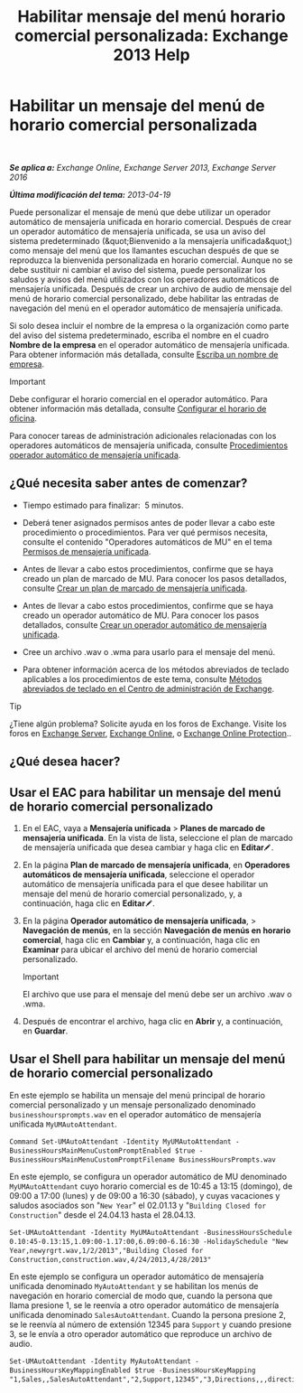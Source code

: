 ﻿---
title: 'Habilitar mensaje del menú horario comercial personalizada: Exchange 2013 Help'
TOCTitle: Habilitar un mensaje del menú de horario comercial personalizada
ms:assetid: 89053e84-3490-4dc6-ade3-9b6c5dbf4020
ms:mtpsurl: https://technet.microsoft.com/es-es/library/Bb232116(v=EXCHG.150)
ms:contentKeyID: 50556846
ms.date: 05/22/2018
mtps_version: v=EXCHG.150
ms.translationtype: MT
---

# Habilitar un mensaje del menú de horario comercial personalizada

 

_**Se aplica a:** Exchange Online, Exchange Server 2013, Exchange Server 2016_

_**Última modificación del tema:** 2013-04-19_

Puede personalizar el mensaje de menú que debe utilizar un operador automático de mensajería unificada en horario comercial. Después de crear un operador automático de mensajería unificada, se usa un aviso del sistema predeterminado (\&quot;Bienvenido a la mensajería unificada\&quot;) como mensaje del menú que los llamantes escuchan después de que se reproduzca la bienvenida personalizada en horario comercial. Aunque no se debe sustituir ni cambiar el aviso del sistema, puede personalizar los saludos y avisos del menú utilizados con los operadores automáticos de mensajería unificada. Después de crear un archivo de audio de mensaje del menú de horario comercial personalizado, debe habilitar las entradas de navegación del menú en el operador automático de mensajería unificada.

Si solo desea incluir el nombre de la empresa o la organización como parte del aviso del sistema predeterminado, escriba el nombre en el cuadro **Nombre de la empresa** en el operador automático de mensajería unificada. Para obtener información más detallada, consulte [Escriba un nombre de empresa](enter-a-business-name-exchange-2013-help.md).


> [!IMPORTANT]
> Debe configurar el horario comercial en el operador automático. Para obtener información más detallada, consulte <A href="configure-business-hours-exchange-2013-help.md">Configurar el horario de oficina</A>.



Para conocer tareas de administración adicionales relacionadas con los operadores automáticos de mensajería unificada, consulte [Procedimientos operador automático de mensajería unificada](um-auto-attendant-procedures-exchange-2013-help.md).

## ¿Qué necesita saber antes de comenzar?

  - Tiempo estimado para finalizar:  5 minutos.

  - Deberá tener asignados permisos antes de poder llevar a cabo este procedimiento o procedimientos. Para ver qué permisos necesita, consulte el contenido "Operadores automáticos de MU" en el tema [Permisos de mensajería unificada](unified-messaging-permissions-exchange-2013-help.md).

  - Antes de llevar a cabo estos procedimientos, confirme que se haya creado un plan de marcado de MU. Para conocer los pasos detallados, consulte [Crear un plan de marcado de mensajería unificada](create-a-um-dial-plan-exchange-2013-help.md).

  - Antes de llevar a cabo estos procedimientos, confirme que se haya creado un operador automático de MU. Para conocer los pasos detallados, consulte [Crear un operador automático de mensajería unificada](create-a-um-auto-attendant-exchange-2013-help.md).

  - Cree un archivo .wav o .wma para usarlo para el mensaje del menú.

  - Para obtener información acerca de los métodos abreviados de teclado aplicables a los procedimientos de este tema, consulte [Métodos abreviados de teclado en el Centro de administración de Exchange](keyboard-shortcuts-in-the-exchange-admin-center-exchange-online-protection-help.md).


> [!TIP]
> ¿Tiene algún problema? Solicite ayuda en los foros de Exchange. Visite los foros en <A href="https://go.microsoft.com/fwlink/p/?linkid=60612">Exchange Server</A>, <A href="https://go.microsoft.com/fwlink/p/?linkid=267542">Exchange Online</A>, o <A href="https://go.microsoft.com/fwlink/p/?linkid=285351">Exchange Online Protection</A>..



## ¿Qué desea hacer?

## Usar el EAC para habilitar un mensaje del menú de horario comercial personalizado

1.  En el EAC, vaya a **Mensajería unificada** \> **Planes de marcado de mensajería unificada**. En la vista de lista, seleccione el plan de marcado de mensajería unificada que desea cambiar y haga clic en **Editar**![Icono Editar](images/Bb124582.6f53ccb2-1f13-4c02-bea0-30690e6ea71d(EXCHG.150).gif "Icono Editar").

2.  En la página **Plan de marcado de mensajería unificada**, en **Operadores automáticos de mensajería unificada**, seleccione el operador automático de mensajería unificada para el que desee habilitar un mensaje del menú de horario comercial personalizado, y, a continuación, haga clic en **Editar**![Icono Editar](images/Bb124582.6f53ccb2-1f13-4c02-bea0-30690e6ea71d(EXCHG.150).gif "Icono Editar").

3.  En la página **Operador automático de mensajería unificada**, \> **Navegación de menús**, en la sección **Navegación de menús en horario comercial**, haga clic en **Cambiar** y, a continuación, haga clic en **Examinar** para ubicar el archivo del menú de horario comercial personalizado.
    

    > [!IMPORTANT]
    > El archivo que use para el mensaje del menú debe ser un archivo .wav o .wma.



4.  Después de encontrar el archivo, haga clic en **Abrir** y, a continuación, en **Guardar**.

## Usar el Shell para habilitar un mensaje del menú de horario comercial personalizado

En este ejemplo se habilita un mensaje del menú principal de horario comercial personalizado y un mensaje personalizado denominado `businesshoursprompts.wav` en el operador automático de mensajería unificada `MyUMAutoAttendant`.

    Command Set-UMAutoAttendant -Identity MyUMAutoAttendant -BusinessHoursMainMenuCustomPromptEnabled $true -BusinessHoursMainMenuCustomPromptFilename BusinessHoursPrompts.wav

En este ejemplo, se configura un operador automático de MU denominado `MyUMAutoAttendant` cuyo horario comercial es de 10:45 a 13:15 (domingo), de 09:00 a 17:00 (lunes) y de 09:00 a 16:30 (sábado), y cuyas vacaciones y saludos asociados son "`New Year`" el 02.01.13 y "`Building Closed for Construction`" desde el 24.04.13 hasta el 28.04.13.

    Set-UMAutoAttendant -Identity MyUMAutoAttendant -BusinessHoursSchedule 0.10:45-0.13:15,1.09:00-1.17:00,6.09:00-6.16:30 -HolidaySchedule "New Year,newyrgrt.wav,1/2/2013","Building Closed for Construction,construction.wav,4/24/2013,4/28/2013"

En este ejemplo se configura un operador automático de mensajería unificada denominado `MyAutoAttendant` y se habilitan los menús de navegación en horario comercial de modo que, cuando la persona que llama presione 1, se le reenvía a otro operador automático de mensajería unificada denominado `SalesAutoAttendant`. Cuando la persona presione 2, se le reenvía al número de extensión 12345 para `Support` y cuando presione 3, se le envía a otro operador automático que reproduce un archivo de audio.

    Set-UMAutoAttendant -Identity MyAutoAttendant - BusinessHoursKeyMappingEnabled $true -BusinessHoursKeyMapping "1,Sales,,SalesAutoAttendant","2,Support,12345","3,Directions,,,directions.wav"


